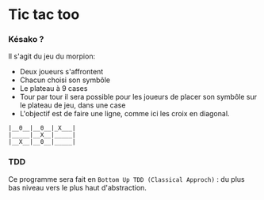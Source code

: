 # Tic tac too 

### Késako ?

Il s'agit du jeu du morpion:

- Deux joueurs s'affrontent 
- Chacun choisi son symbôle
- Le plateau à 9 cases
- Tour par tour il sera possible pour les joueurs de placer son symbôle sur le plateau de jeu, dans une case
- L'objectif est de faire une ligne, comme ici les croix en diagonal.

```
|__0__|__0__|_X___|
|_____|__X__|_____|
|__X__|__0__|_____|
```

### TDD

Ce programme sera fait en `Bottom Up TDD (Classical Approch)` : du plus bas niveau vers le plus haut d'abstraction.

